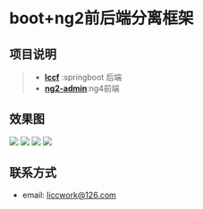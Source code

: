 # boot+ng2前后端分离框架
## 项目说明
> - **[lccf](https://github.com/licc168/web/blob/master/lccf/README.md)** :springboot 后端
> - **[ng2-admin](https://github.com/licc168/web/blob/master/ng2-admin/README.md 'ng2-admin开源基础上修改')**:ng4前端
> 
## 效果图

![](http://lichangchao.top/img/web/login.png)
![](http://lichangchao.top/img/web/register.png)
![](http://lichangchao.top/img/web/user.png)
![](http://lichangchao.top/img/web/menu.png)
## **联系方式**

* email: liccwork@126.com


